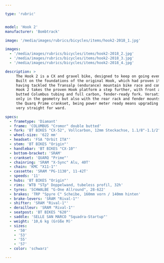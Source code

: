 ```yaml
---

type: 'rubric'


model: 'Hook 2'
manufacturer: 'Bombtrack'

image: '/media/images/rubrics/bicycles/items/hook2-2018_1.jpg'

images:
  - '/media/images/rubrics/bicycles/items/hook2-2018_2.jpg'
  - '/media/images/rubrics/bicycles/items/hook2-2018_3.jpg'
  - '/media/images/rubrics/bicycles/items/hook2-2018_4.jpg'

description: >
     The Hook 2 is a CX and gravel bike, designed to keep on going even when the going gets tough. 
     Built on the foundations of the original Hook, which had proven itself to be beyond capable 
     having tackled the Transalp (endurance) mountain bike race and coming out totally unfazed. The 
     Hook 2 takes the proven Hook platform a step further, with front and rear thru-axles, double 
     butted Columbus tubing and full carbon, fender-ready fork. Versatility has been retained not 
     only in the geometry but also with the rear rack and fender mounts. The Hook 2 also features 
     the Quarq Prime crankset, being power meter ready means upgrading to these useful devices is 
     very straight for ward.

specs:
  - frametype: 'Diamant'
  - frame: 'COLUMBUS "Cromor" double butted'
  - fork: 'BT BIKES "CX-52", Vollcarbon, 12mm Steckachse, 1.1/8"-1.1/2", tapered'
  - wheel-size: '622 mm'
  - headset: 'FSA "Orbit ITA"'
  - stem: 'BT BIKES "Origin"'
  - handlebar: 'BT BIKES "CX-10"'
  - bottom-bracket: 'SRAM'
  - crankset: 'QUARQ "Prime"'
  - chainring: 'SRAM "X-Sync" Alu, 40T'
  - chain: 'KMC "X11-1"'
  - cassette: 'SRAM "PG-1130", 11-42T'
  - speeds: '11'
  - hubs: 'BT BIKES "Origin"'
  - rims: 'WTB "STp" Doppelwand, tubeless profil, 32h'
  - tyres: 'SCHWALBE "G-One Allround", 28-622'
  - brakes: 'TRP "Spyre C" Scheibe, 160mm vorn / 140mm hinten'
  - brake-levers: 'SRAM "Rival-1"'
  - shifter: 'SRAM "Rival-1"'
  - derailleur: 'SRAM "Rival-1"'
  - seatpost: 'BT BIKES "620"'
  - saddle: 'SELLE SAN MARCO "Squadra-Startup"'
  - weight: '10,6 kg (Größe M)'
  - sizes:
    - '50'
    - '53'
    - '55'
    - '57'
  - color: 'schwarz'

---
```

